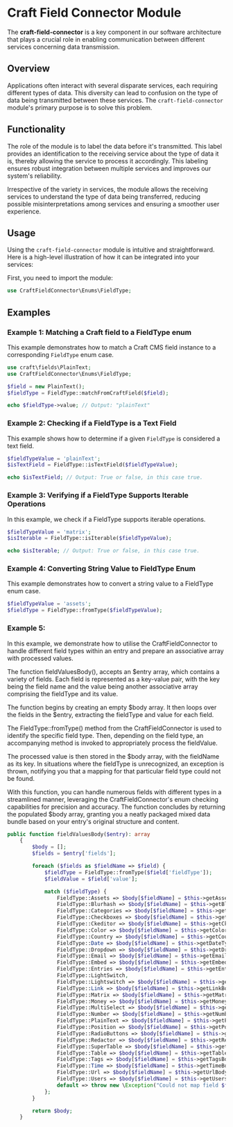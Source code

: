 # Craft Field Connector Module

The **craft-field-connector** is a key component in our software architecture that plays a crucial role in enabling
communication between different services concerning data transmission.

## Overview

Applications often interact with several disparate services, each requiring different types of data. This diversity can
lead to confusion on the type of data being transmitted between these services. The `craft-field-connector` module's
primary purpose is to solve this problem.

## Functionality

The role of the module is to label the data before it's transmitted. This label provides an identification to the
receiving service about the type of data it is, thereby allowing the service to process it accordingly. This labeling
ensures robust integration between multiple services and improves our system's reliability.

Irrespective of the variety in services, the module allows the receiving services to understand the type of data being
transferred, reducing possible misinterpretations among services and ensuring a smoother user experience.

## Usage

Using the `craft-field-connector` module is intuitive and straightforward. Here is a high-level illustration of how it
can be integrated into your services:

First, you need to import the module:

```php
use CraftFieldConnector\Enums\FieldType;
```

## Examples
### Example 1: Matching a Craft field to a FieldType enum
This example demonstrates how to match a Craft CMS field instance to a corresponding `FieldType` enum case.

```php
use craft\fields\PlainText;
use CraftFieldConnector\Enums\FieldType;

$field = new PlainText();
$fieldType = FieldType::matchFromCraftField($field);

echo $fieldType->value; // Output: "plainText"
```

### Example 2: Checking if a FieldType is a Text Field
This example shows how to determine if a given `FieldType` is considered a text field.

```php
$fieldTypeValue = 'plainText';
$isTextField = FieldType::isTextField($fieldTypeValue);

echo $isTextField; // Output: True or false, in this case true.

```

### Example 3: Verifying if a FieldType Supports Iterable Operations
In this example, we check if a FieldType supports iterable operations.

```php
$fieldTypeValue = 'matrix';
$isIterable = FieldType::isIterable($fieldTypeValue);

echo $isIterable; // Output: True or false, in this case true.
```


### Example 4: Converting String Value to FieldType Enum
This example demonstrates how to convert a string value to a FieldType enum case.

```php
$fieldTypeValue = 'assets';
$fieldType = FieldType::fromType($fieldTypeValue);
```


### Example 5:
In this example, we demonstrate how to utilise the CraftFieldConnector to handle different field types within an entry and prepare an associative array with processed values.

The function fieldValuesBody(), accepts an $entry array, which contains a variety of fields. Each field is represented as a key-value pair, with the key being the field name and the value being another associative array comprising the fieldType and its value.

The function begins by creating an empty $body array. It then loops over the fields in the $entry, extracting the fieldType and value for each field.

The FieldType::fromType() method from the CraftFieldConnector is used to identify the specific field type. Then, depending on the field type, an accompanying method is invoked to appropriately process the fieldValue.

The processed value is then stored in the $body array, with the fieldName as its key. In situations where the fieldType is unrecognized, an exception is thrown, notifying you that a mapping for that particular field type could not be found.

With this function, you can handle numerous fields with different types in a streamlined manner, leveraging the CraftFieldConnector's enum checking capabilities for precision and accuracy. The function concludes by returning the populated $body array, granting you a neatly packaged mixed data bundle based on your entry's original structure and content.
```php
public function fieldValuesBody($entry): array
    {
        $body = [];
        $fields = $entry['fields'];

        foreach ($fields as $fieldName => $field) {
            $fieldType = FieldType::fromType($field['fieldType']);
            $fieldValue = $field['value'];

            match ($fieldType) {
                FieldType::Assets => $body[$fieldName] = $this->getAssetsTypeBody($fieldValue),
                FieldType::Blurhash => $body[$fieldName] = $this->getBlurhashTypeBody($fieldValue),
                FieldType::Categories => $body[$fieldName] = $this->getCategoriesTypeBody($fieldValue),
                FieldType::Checkboxes => $body[$fieldName] = $this->getCheckboxesTypeBody($fieldValue),
                FieldType::Ckeditor => $body[$fieldName] = $this->getCkeditorTypeBody($fieldValue),
                FieldType::Color => $body[$fieldName] = $this->getColorTypeBody($fieldValue),
                FieldType::Country => $body[$fieldName] = $this->getCountryTypeBody($fieldValue),
                FieldType::Date => $body[$fieldName] = $this->getDateTypeBody($fieldValue),
                FieldType::Dropdown => $body[$fieldName] = $this->getDropdownBody($fieldValue),
                FieldType::Email => $body[$fieldName] = $this->getEmailBody($fieldValue),
                FieldType::Embed => $body[$fieldName] = $this->getEmbedBody($fieldValue),
                FieldType::Entries => $body[$fieldName] = $this->getEntriesBody($fieldValue),
                FieldType::LightSwitch,
                FieldType::Lightswitch => $body[$fieldName] = $this->getLightSwitchBody($fieldValue),
                FieldType::Link => $body[$fieldName] = $this->getLinkBody($fieldValue),
                FieldType::Matrix => $body[$fieldName] = $this->getMatrixBody($fieldValue),
                FieldType::Money => $body[$fieldName] = $this->getMoneyBody($fieldValue),
                FieldType::MultiSelect => $body[$fieldName] = $this->getMultiSelectBody($fieldValue),
                FieldType::Number => $body[$fieldName] = $this->getNumberBody($fieldValue),
                FieldType::PlainText => $body[$fieldName] = $this->getPlainTextBody($fieldValue),
                FieldType::Position => $body[$fieldName] = $this->getPositionBody($fieldValue),
                FieldType::RadioButtons => $body[$fieldName] = $this->getRadioButtonsBody($fieldValue),
                FieldType::Redactor => $body[$fieldName] = $this->getRedactorBody($fieldValue),
                FieldType::SuperTable => $body[$fieldName] = $this->getSuperTableBody($fieldValue),
                FieldType::Table => $body[$fieldName] = $this->getTableBody($fieldValue),
                FieldType::Tags => $body[$fieldName] = $this->getTagsBody($fieldValue),
                FieldType::Time => $body[$fieldName] = $this->getTimeBody($fieldValue),
                FieldType::Url => $body[$fieldName] = $this->getUrlBody($fieldValue),
                FieldType::Users => $body[$fieldName] = $this->getUsersBody($fieldValue),
                default => throw new \Exception("Could not map field $fieldName of field type $fieldType->name"),
            };
        }

        return $body;
    }
```